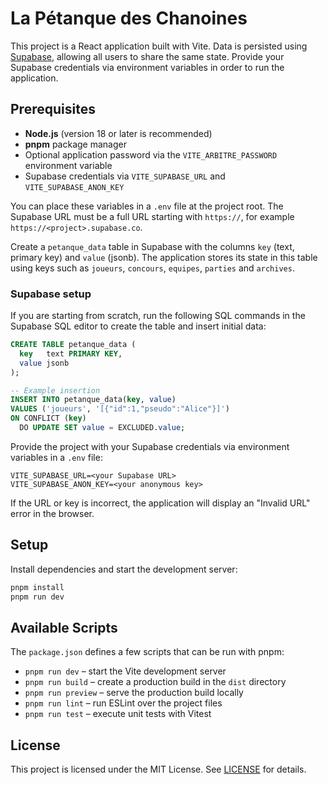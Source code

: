 # La Pétanque des Chanoines

This project is a React application built with Vite. Data is persisted using
[Supabase](https://supabase.com/), allowing all users to share the same state.
Provide your Supabase credentials via environment variables in order to run the
application.

## Prerequisites

- **Node.js** (version 18 or later is recommended)
- **pnpm** package manager
- Optional application password via the `VITE_ARBITRE_PASSWORD` environment
  variable
- Supabase credentials via `VITE_SUPABASE_URL` and `VITE_SUPABASE_ANON_KEY`

You can place these variables in a `.env` file at the project root.
The Supabase URL must be a full URL starting with `https://`, for example
`https://<project>.supabase.co`.

Create a `petanque_data` table in Supabase with the columns `key` (text,
primary key) and `value` (jsonb). The application stores its state in this table
using keys such as `joueurs`, `concours`, `equipes`, `parties` and `archives`.

### Supabase setup

If you are starting from scratch, run the following SQL commands in the
Supabase SQL editor to create the table and insert initial data:

```sql
CREATE TABLE petanque_data (
  key   text PRIMARY KEY,
  value jsonb
);

-- Example insertion
INSERT INTO petanque_data(key, value)
VALUES ('joueurs', '[{"id":1,"pseudo":"Alice"}]')
ON CONFLICT (key)
  DO UPDATE SET value = EXCLUDED.value;
```

Provide the project with your Supabase credentials via environment variables in
a `.env` file:

```
VITE_SUPABASE_URL=<your Supabase URL>
VITE_SUPABASE_ANON_KEY=<your anonymous key>
```

If the URL or key is incorrect, the application will display an "Invalid URL"
error in the browser.


## Setup

Install dependencies and start the development server:

```bash
pnpm install
pnpm run dev
```

## Available Scripts

The `package.json` defines a few scripts that can be run with pnpm:

- `pnpm run dev` – start the Vite development server
- `pnpm run build` – create a production build in the `dist` directory
- `pnpm run preview` – serve the production build locally
- `pnpm run lint` – run ESLint over the project files
- `pnpm run test` – execute unit tests with Vitest

## License

This project is licensed under the MIT License. See [LICENSE](LICENSE) for details.

